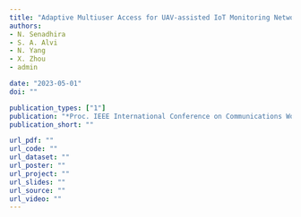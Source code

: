 ```yaml
---
title: "Adaptive Multiuser Access for UAV-assisted IoT Monitoring Networks Under Bursty Traffic"
authors:
- N. Senadhira
- S. A. Alvi
- N. Yang
- X. Zhou
- admin

date: "2023-05-01"
doi: ""

publication_types: ["1"]
publication: "*Proc. IEEE International Conference on Communications Workshops (ICC Workshops)*, Rome, Italy"
publication_short: ""

url_pdf: ""
url_code: ""
url_dataset: ""
url_poster: ""
url_project: ""
url_slides: ""
url_source: ""
url_video: ""
---
```

